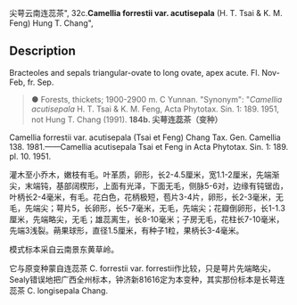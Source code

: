 尖萼云南连蕊茶",
32c.**Camellia forrestii var. acutisepala** (H. T. Tsai & K. M. Feng) Hung T. Chang",

## Description
Bracteoles and sepals triangular-ovate to long ovate, apex acute. Fl. Nov-Feb, fr. Sep.

> ●  Forests, thickets; 1900-2900 m. C Yunnan.
  "Synonym": "*Camellia acutisepala* H. T. Tsai &amp; K. M. Feng, Acta Phytotax. Sin. 1: 189. 1951, not Hung T. Chang (1991).
**184b. 尖萼连蕊茶（变种）**

Camellia forrestii var. acutisepala (Tsai et Feng) Chang Tax. Gen. Camellia 138. 1981.——Camellia acutisepala Tsai et Feng in Acta Phytotax. Sin. 1: 189. pl. 10. 1951.

灌木至小乔木，嫩枝有毛。叶革质，卵形，长2-4.5厘米，宽1.1-2厘米，先端渐尖，末端钝，基部阔楔形，上面有光泽，下面无毛，侧脉5-6对，边缘有钝锯齿，叶柄长2-4毫米，有毛。花白色，花柄极短，苞片3-4片，卵形，长2-3毫米，无毛，先端尖；萼片5，长卵形，长5-7毫米，无毛，先端尖；花瓣倒卵形，长1-1.3厘米，先端略尖，无毛；雄蕊离生，长8-10毫米；子房无毛，花柱长7-10毫米，先端3浅裂。蒴果球形，直径1.5厘米，有种子1粒，果柄长3-4毫米。

模式标本采自云南景东黄草岭。

它与原变种蒙自连蕊茶 C. forrestii var. forrestii作比较，只是萼片先端略尖，Sealy错误地把广西全州标本，钟济新81616定为本变种，其实那份标本是长萼连蕊茶 C. longisepala Chang.
